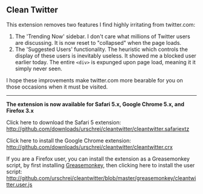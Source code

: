 ## Clean Twitter ##

This extension removes two features I find highly irritating from twitter.com:

1. The 'Trending Now' sidebar. I don't care what millions of Twitter users are discussing. It is now reset to "collapsed" when the page loads.
2. The 'Suggested Users' functionality. The heuristic which controls the display of these users is inevitably useless. It showed me a blocked user earlier today. The entire `<div>` is expunged upon page load, meaning it it simply never seen.

I hope these improvements make twitter.com more bearable for you on those occasions when it must be visited.  

---  
**The extension is now available for Safari 5.x, Google Chrome 5.x, and Firefox 3.x**  

Click here to download the Safari 5 extension:  
<http://github.com/downloads/urschrei/cleantwitter/cleantwitter.safariextz>

Click here to install the Google Chrome extension:  
<http://github.com/downloads/urschrei/cleantwitter/cleantwitter.crx>

If you are a Firefox user, you can install the extension as a Greasemonkey script, by first installing [Greasemonkey], then clicking here to install the user script:  
<http://github.com/urschrei/cleantwitter/blob/master/greasemonkey/cleantwitter.user.js>

[Greasemonkey]: https://addons.mozilla.org/en-US/firefox/addon/748/